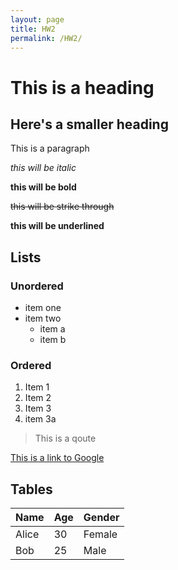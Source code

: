 ```yaml
---
layout: page
title: HW2
permalink: /HW2/
---
```


# This is a heading

## Here's a smaller heading

This is a paragraph

*this will be italic*

**this will be bold**

~~this will be strike through~~

__this will be underlined__

## Lists
### Unordered
* item one
* item two
    * item a
    * item b

### Ordered
1. Item 1
1. Item 2
1. Item 3
  1. item 3a

> This is a qoute

[This is a link to Google](https://google.com)

  ## Tables
| Name  | Age | Gender |
|-------|-----|--------|
| Alice | 30  | Female |
| Bob   | 25  | Male   |
